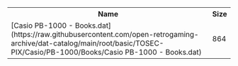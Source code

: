 <table>
<tr><th>Name</th><th>Size</th></tr>
<tr><td>[Casio PB-1000 - Books.dat](https://raw.githubusercontent.com/open-retrogaming-archive/dat-catalog/main/root/basic/TOSEC-PIX/Casio/PB-1000/Books/Casio PB-1000 - Books.dat)</td><td>864</td></tr>
</table>
